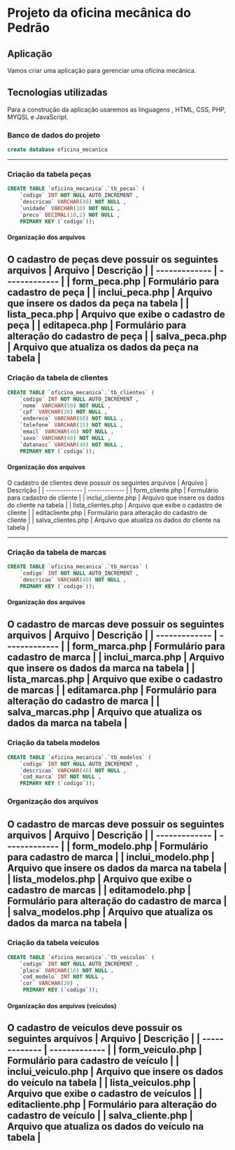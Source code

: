 # Projeto da oficina mecânica do Pedrão

## Aplicação
Vamos criar uma aplicação para gerenciar uma oficina mecânica.

## Tecnologias utilizadas
Para a construção da aplicação usaremos as linguagens , HTML, CSS, PHP, MYQSL e JavaScript.

### Banco de dados  do projeto

```sql
create database oficina_mecanica
```
---

### Criação da tabela peças

```sql
CREATE TABLE `oficina_mecanica`.`tb_pecas` (
    `codigo` INT NOT NULL AUTO_INCREMENT , 
    `descricao` VARCHAR(40) NOT NULL , 
    `unidade` VARCHAR(10) NOT NULL , 
    `preco` DECIMAL(10,2) NOT NULL , 
    PRIMARY KEY (`codigo`));
```

#### Organização dos arquivos
O cadastro de peças deve possuir os seguintes arquivos
| Arquivo  | Descrição |
| ------------- | ------------- |
| form_peca.php  | Formulário para cadastro de peça  |
| inclui_peca.php  | Arquivo que insere os dados da peça na tabela  |
| lista_peca.php  | Arquivo que exibe o cadastro de peça  |
| editapeca.php  | Formulário para alteração do cadastro de peça  |
| salva_peca.php  | Arquivo que atualiza os dados da peça na tabela  |
--- 

### Criação da tabela de clientes

```sql
CREATE TABLE `oficina_mecanica`.`tb_clientes` (
    `codigo` INT NOT NULL AUTO_INCREMENT , 
    `nome` VARCHAR(50) NOT NULL , 
    `cpf` VARCHAR(20) NOT NULL ,
    `endereco` VARCHAR(60) NOT NULL ,
    `telefone` VARCHAR(15) NOT NULL , 
    `email` VARCHAR(40) NOT NULL ,
    `sexo` VARCHAR(40) NOT NULL ,
    `datanasc` VARCHAR(40) NOT NULL ,
    PRIMARY KEY (`codigo`));
```

#### Organização dos arquivos
O cadastro de clientes deve possuir os seguintes arquivos
| Arquivo  | Descrição |
| ------------- | ------------- |
| form_cliente.php  | Formulário para cadastro de cliente  |
| inclui_cliente.php  | Arquivo que insere os dados do cliente na tabela  |
| lista_clientes.php  | Arquivo que exibe o cadastro de cliente  |
| editacliente.php  | Formulário para alteração do cadastro de cliente  |
| salva_clientes.php  | Arquivo que atualiza os dados do cliente na tabela  |

---

### Criação da tabela de marcas

```sql
CREATE TABLE `oficina_mecanica`.`tb_marcas` (
    `codigo` INT NOT NULL AUTO_INCREMENT , 
    `descricao` VARCHAR(40) NOT NULL , 
    PRIMARY KEY (`codigo`));
```

#### Organização dos arquivos
O cadastro de marcas deve possuir os seguintes arquivos
| Arquivo  | Descrição |
| ------------- | ------------- |
| form_marca.php  | Formulário para cadastro de marca  |
| inclui_marca.php  | Arquivo que insere os dados da marca na tabela  |
| lista_marcas.php  | Arquivo que exibe o cadastro de marcas  |
| editamarca.php  | Formulário para alteração do cadastro de marca  |
| salva_marcas.php  | Arquivo que atualiza os dados da marca na tabela  |
---

### Criação da tabela modelos

```sql
CREATE TABLE `oficina_mecanica`.`tb_modelos` (
    `codigo` INT NOT NULL AUTO_INCREMENT , 
    `descricao` VARCHAR(40) NOT NULL , 
    `cod_marca` INT NOT NULL ,
    PRIMARY KEY (`codigo`));
```

### Organização dos arquivos
O cadastro de marcas deve possuir os seguintes arquivos
| Arquivo  | Descrição |
| ------------- | ------------- |
| form_modelo.php  | Formulário para cadastro de marca  |
| inclui_modelo.php  | Arquivo que insere os dados da marca na tabela  |
| lista_modelos.php  | Arquivo que exibe o cadastro de marcas  |
| editamodelo.php  | Formulário para alteração do cadastro de marca  |
| salva_modelos.php  | Arquivo que atualiza os dados da marca na tabela  |
---

### Criação da tabela veículos

```sql
CREATE TABLE `oficina_mecanica`.`tb_veiculos` (
    `codigo` INT NOT NULL AUTO_INCREMENT , 
    `placa` VARCHAR(10) NOT NULL , 
    `cod_modelo` INT NOT NULL ,
    `cor` VARCHAR(20) , 
     PRIMARY KEY (`codigo`));
```

#### Organização dos arquivos (veículos)
O cadastro de veículos deve possuir os seguintes arquivos
| Arquivo  | Descrição |
| ------------- | ------------- |
| form_veiculo.php  | Formulário para cadastro de veículo  |
| inclui_veiculo.php  | Arquivo que insere os dados do veículo na tabela  |
| lista_veiculos.php  | Arquivo que exibe o cadastro de veículos  |
| editacliente.php  | Formulário para alteração do cadastro de veículo  |
| salva_cliente.php  | Arquivo que atualiza os dados do veículo na tabela  |
---

